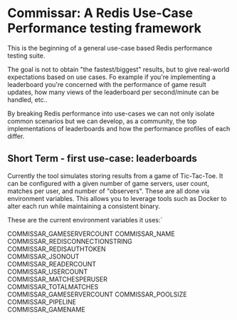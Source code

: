 # Commissar: A Redis Use-Case Performance testing framework

This is the beginning of a general use-case based Redis performance testing
suite.

The goal is not to obtain "the fastest/biggest" results, but to give real-world
expectations based on use cases. Fo example if you're implementing a
leaderboard you're concerned with the performance of game result updates, how
many views of the leaderboard per second/minute can be handled, etc..

By breaking Redis performance into use-cases we can not only isolate common
scenarios but we can develop, as a community, the top implementations of
leaderboards and how the performance profiles of each differ.

## Short Term - first use-case: leaderboards

Currently the tool simulates storing results from a game of Tic-Tac-Toe. It can
be configured with a given number of game servers, user count, matches per
user, and number of "observers". These are all done via environment variables.
This allows you to leverage tools such as Docker to alter each run while
maintaining a consistent binary.

These are the current environment variables it uses:`

COMMISSAR_GAMESERVERCOUNT
COMMISSAR_NAME                  
COMMISSAR_REDISCONNECTIONSTRING
COMMISSAR_REDISAUTHTOKEN      
COMMISSAR_JSONOUT            
COMMISSAR_READERCOUNT       
COMMISSAR_USERCOUNT        
COMMISSAR_MATCHESPERUSER  
COMMISSAR_TOTALMATCHES   
COMMISSAR_GAMESERVERCOUNT 
COMMISSAR_POOLSIZE       
COMMISSAR_PIPELINE      
COMMISSAR_GAMENAME     
